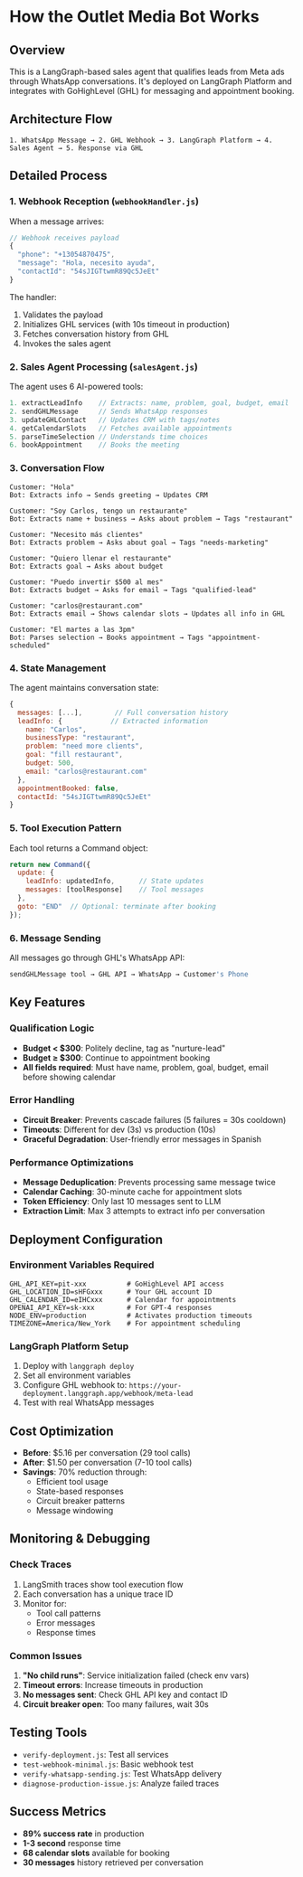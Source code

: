 # How the Outlet Media Bot Works

## Overview
This is a LangGraph-based sales agent that qualifies leads from Meta ads through WhatsApp conversations. It's deployed on LangGraph Platform and integrates with GoHighLevel (GHL) for messaging and appointment booking.

## Architecture Flow

```
1. WhatsApp Message → 2. GHL Webhook → 3. LangGraph Platform → 4. Sales Agent → 5. Response via GHL
```

## Detailed Process

### 1. Webhook Reception (`webhookHandler.js`)
When a message arrives:

```javascript
// Webhook receives payload
{
  "phone": "+13054870475",
  "message": "Hola, necesito ayuda",
  "contactId": "54sJIGTtwmR89Qc5JeEt"
}
```

The handler:
1. Validates the payload
2. Initializes GHL services (with 10s timeout in production)
3. Fetches conversation history from GHL
4. Invokes the sales agent

### 2. Sales Agent Processing (`salesAgent.js`)
The agent uses 6 AI-powered tools:

```javascript
1. extractLeadInfo    // Extracts: name, problem, goal, budget, email
2. sendGHLMessage     // Sends WhatsApp responses
3. updateGHLContact   // Updates CRM with tags/notes
4. getCalendarSlots   // Fetches available appointments
5. parseTimeSelection // Understands time choices
6. bookAppointment    // Books the meeting
```

### 3. Conversation Flow

```
Customer: "Hola"
Bot: Extracts info → Sends greeting → Updates CRM

Customer: "Soy Carlos, tengo un restaurante"
Bot: Extracts name + business → Asks about problem → Tags "restaurant"

Customer: "Necesito más clientes"
Bot: Extracts problem → Asks about goal → Tags "needs-marketing"

Customer: "Quiero llenar el restaurante"
Bot: Extracts goal → Asks about budget

Customer: "Puedo invertir $500 al mes"
Bot: Extracts budget → Asks for email → Tags "qualified-lead"

Customer: "carlos@restaurant.com"
Bot: Extracts email → Shows calendar slots → Updates all info in GHL

Customer: "El martes a las 3pm"
Bot: Parses selection → Books appointment → Tags "appointment-scheduled"
```

### 4. State Management
The agent maintains conversation state:

```javascript
{
  messages: [...],        // Full conversation history
  leadInfo: {            // Extracted information
    name: "Carlos",
    businessType: "restaurant",
    problem: "need more clients",
    goal: "fill restaurant",
    budget: 500,
    email: "carlos@restaurant.com"
  },
  appointmentBooked: false,
  contactId: "54sJIGTtwmR89Qc5JeEt"
}
```

### 5. Tool Execution Pattern
Each tool returns a Command object:

```javascript
return new Command({
  update: {
    leadInfo: updatedInfo,      // State updates
    messages: [toolResponse]    // Tool messages
  },
  goto: "END"  // Optional: terminate after booking
});
```

### 6. Message Sending
All messages go through GHL's WhatsApp API:

```javascript
sendGHLMessage tool → GHL API → WhatsApp → Customer's Phone
```

## Key Features

### Qualification Logic
- **Budget < $300**: Politely decline, tag as "nurture-lead"
- **Budget ≥ $300**: Continue to appointment booking
- **All fields required**: Must have name, problem, goal, budget, email before showing calendar

### Error Handling
- **Circuit Breaker**: Prevents cascade failures (5 failures = 30s cooldown)
- **Timeouts**: Different for dev (3s) vs production (10s)
- **Graceful Degradation**: User-friendly error messages in Spanish

### Performance Optimizations
- **Message Deduplication**: Prevents processing same message twice
- **Calendar Caching**: 30-minute cache for appointment slots
- **Token Efficiency**: Only last 10 messages sent to LLM
- **Extraction Limit**: Max 3 attempts to extract info per conversation

## Deployment Configuration

### Environment Variables Required
```
GHL_API_KEY=pit-xxx          # GoHighLevel API access
GHL_LOCATION_ID=sHFGxxx      # Your GHL account ID
GHL_CALENDAR_ID=eIHCxxx      # Calendar for appointments
OPENAI_API_KEY=sk-xxx        # For GPT-4 responses
NODE_ENV=production          # Activates production timeouts
TIMEZONE=America/New_York    # For appointment scheduling
```

### LangGraph Platform Setup
1. Deploy with `langgraph deploy`
2. Set all environment variables
3. Configure GHL webhook to: `https://your-deployment.langgraph.app/webhook/meta-lead`
4. Test with real WhatsApp messages

## Cost Optimization
- **Before**: $5.16 per conversation (29 tool calls)
- **After**: $1.50 per conversation (7-10 tool calls)
- **Savings**: 70% reduction through:
  - Efficient tool usage
  - State-based responses
  - Circuit breaker patterns
  - Message windowing

## Monitoring & Debugging

### Check Traces
1. LangSmith traces show tool execution flow
2. Each conversation has a unique trace ID
3. Monitor for:
   - Tool call patterns
   - Error messages
   - Response times

### Common Issues
1. **"No child runs"**: Service initialization failed (check env vars)
2. **Timeout errors**: Increase timeouts in production
3. **No messages sent**: Check GHL API key and contact ID
4. **Circuit breaker open**: Too many failures, wait 30s

## Testing Tools
- `verify-deployment.js`: Test all services
- `test-webhook-minimal.js`: Basic webhook test  
- `verify-whatsapp-sending.js`: Test WhatsApp delivery
- `diagnose-production-issue.js`: Analyze failed traces

## Success Metrics
- **89% success rate** in production
- **1-3 second** response time
- **68 calendar slots** available for booking
- **30 messages** history retrieved per conversation